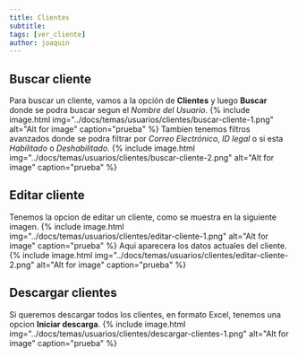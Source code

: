 ```yaml
---
title: Clientes
subtitle: 
tags: [ver_cliente]
author: joaquin
---
```


## Buscar cliente
Para buscar un cliente, vamos a la opción de **Clientes** y luego **Buscar** donde se podra buscar 
segun el *Nombre del Usuario*.
{% include image.html img="../docs/temas/usuarios/clientes/buscar-cliente-1.png" alt="Alt for image" caption="prueba" %}
Tambien tenemos filtros avanzados donde se podra filtrar por *Correo Electrónico*, *ID legal* o si esta *Habilitado* o *Deshabilitado*.
{% include image.html img="../docs/temas/usuarios/clientes/buscar-cliente-2.png" alt="Alt for image" caption="prueba" %}

## Editar cliente
Tenemos la opcion de editar un cliente, como se muestra en la siguiente imagen.
{% include image.html img="../docs/temas/usuarios/clientes/editar-cliente-1.png" alt="Alt for image" caption="prueba" %}
Aqui aparecera los datos actuales del cliente.
{% include image.html img="../docs/temas/usuarios/clientes/editar-cliente-2.png" alt="Alt for image" caption="prueba" %}

## Descargar clientes
Si queremos descargar todos los clientes, en formato Excel, tenemos una opcion **Iniciar descarga**.
{% include image.html img="../docs/temas/usuarios/clientes/descargar-clientes-1.png" alt="Alt for image" caption="prueba" %}


